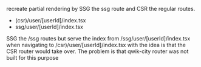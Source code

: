 recreate partial rendering by SSG the ssg route and CSR the regular routes.

* (csr)/user/[userId]/index.tsx
* ssg/user/[userId]/index.tsx

SSG the /ssg routes but serve the index from /ssg/user/[userId]/index.tsx when navigating to /csr)/user/[userId]/index.tsx with the idea is that the CSR router would take over. The problem is that qwik-city router was not built for this purpose
